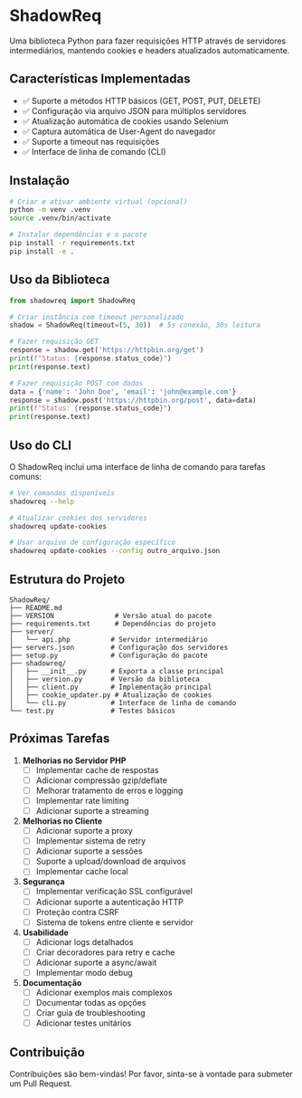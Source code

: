 # ShadowReq

Uma biblioteca Python para fazer requisições HTTP através de servidores intermediários, mantendo cookies e headers atualizados automaticamente.

## Características Implementadas

- ✅ Suporte a métodos HTTP básicos (GET, POST, PUT, DELETE)
- ✅ Configuração via arquivo JSON para múltiplos servidores
- ✅ Atualização automática de cookies usando Selenium
- ✅ Captura automática de User-Agent do navegador
- ✅ Suporte a timeout nas requisições
- ✅ Interface de linha de comando (CLI)

## Instalação

```bash
# Criar e ativar ambiente virtual (opcional)
python -m venv .venv
source .venv/bin/activate

# Instalar dependências e o pacote
pip install -r requirements.txt
pip install -e .
```

## Uso da Biblioteca

```python
from shadowreq import ShadowReq

# Criar instância com timeout personalizado
shadow = ShadowReq(timeout=(5, 30))  # 5s conexão, 30s leitura

# Fazer requisição GET
response = shadow.get('https://httpbin.org/get')
print(f"Status: {response.status_code}")
print(response.text)

# Fazer requisição POST com dados
data = {'name': 'John Doe', 'email': 'john@example.com'}
response = shadow.post('https://httpbin.org/post', data=data)
print(f"Status: {response.status_code}")
print(response.text)
```

## Uso do CLI

O ShadowReq inclui uma interface de linha de comando para tarefas comuns:

```bash
# Ver comandos disponíveis
shadowreq --help

# Atualizar cookies dos servidores
shadowreq update-cookies

# Usar arquivo de configuração específico
shadowreq update-cookies --config outro_arquivo.json
```

## Estrutura do Projeto

```
ShadowReq/
├── README.md
├── VERSION               # Versão atual do pacote
├── requirements.txt      # Dependências do projeto
├── server/
│   └── api.php          # Servidor intermediário
├── servers.json         # Configuração dos servidores
├── setup.py             # Configuração do pacote
├── shadowreq/
│   ├── __init__.py      # Exporta a classe principal
│   ├── version.py       # Versão da biblioteca
│   ├── client.py        # Implementação principal
│   ├── cookie_updater.py # Atualização de cookies
│   └── cli.py           # Interface de linha de comando
└── test.py              # Testes básicos
```

## Próximas Tarefas

1. **Melhorias no Servidor PHP**
   - [ ] Implementar cache de respostas
   - [ ] Adicionar compressão gzip/deflate
   - [ ] Melhorar tratamento de erros e logging
   - [ ] Implementar rate limiting
   - [ ] Adicionar suporte a streaming

2. **Melhorias no Cliente**
   - [ ] Adicionar suporte a proxy
   - [ ] Implementar sistema de retry
   - [ ] Adicionar suporte a sessões
   - [ ] Suporte a upload/download de arquivos
   - [ ] Implementar cache local

3. **Segurança**
   - [ ] Implementar verificação SSL configurável
   - [ ] Adicionar suporte a autenticação HTTP
   - [ ] Proteção contra CSRF
   - [ ] Sistema de tokens entre cliente e servidor

4. **Usabilidade**
   - [ ] Adicionar logs detalhados
   - [ ] Criar decoradores para retry e cache
   - [ ] Adicionar suporte a async/await
   - [ ] Implementar modo debug

5. **Documentação**
   - [ ] Adicionar exemplos mais complexos
   - [ ] Documentar todas as opções
   - [ ] Criar guia de troubleshooting
   - [ ] Adicionar testes unitários

## Contribuição

Contribuições são bem-vindas! Por favor, sinta-se à vontade para submeter um Pull Request.

